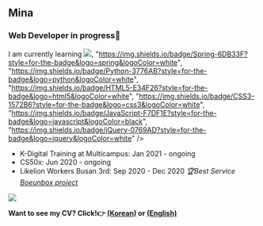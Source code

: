 ## Mina

### Web Developer in progress💪
I am currently learning <img src="https://img.shields.io/badge/Java-ED8B00?style=for-the-badge&logo=java&logoColor=white" />, "https://img.shields.io/badge/Spring-6DB33F?style=for-the-badge&logo=spring&logoColor=white", "https://img.shields.io/badge/Python-3776AB?style=for-the-badge&logo=python&logoColor=white", "https://img.shields.io/badge/HTML5-E34F26?style=for-the-badge&logo=html5&logoColor=white", "https://img.shields.io/badge/CSS3-1572B6?style=for-the-badge&logo=css3&logoColor=white", "https://img.shields.io/badge/JavaScript-F7DF1E?style=for-the-badge&logo=javascript&logoColor=black", "https://img.shields.io/badge/jQuery-0769AD?style=for-the-badge&logo=jquery&logoColor=white" />
- K-Digital Training at Multicampus: Jan 2021 - ongoing
- CS50x: Jun 2020 - ongoing
- Likelion Workers Busan 3rd: Sep 2020 - Dec 2020 *🏆Best Service <a href="https://github.com/boeunbox/bbteam">Boeunbox project</a>*

<img src="https://github-readme-stats.vercel.app/api?username=minami-cs&theme=dracula&show_icons=true&hide=stars,issues" />

<b>Want to see my CV? Click!👉 <a href="https://www.notion.so/Minah-Jung-Front-end-Developer-4eef10fd63074d3ea646b01b00c7f81c">(Korean)</a> or <a href="https://www.linkedin.com/in/minah-jung-62b631154/">(English)</a><b>

